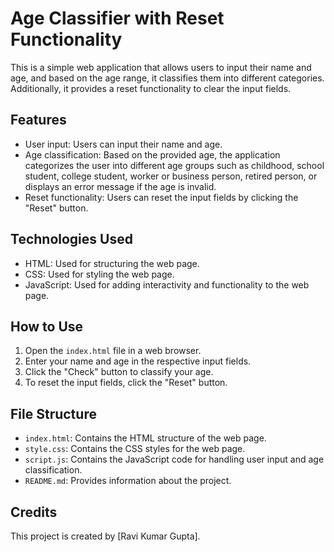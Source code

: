 # Age Classifier with Reset Functionality

This is a simple web application that allows users to input their name and age, and based on the age range, it classifies them into different categories. Additionally, it provides a reset functionality to clear the input fields.

## Features

- User input: Users can input their name and age.
- Age classification: Based on the provided age, the application categorizes the user into different age groups such as childhood, school student, college student, worker or business person, retired person, or displays an error message if the age is invalid.
- Reset functionality: Users can reset the input fields by clicking the "Reset" button.

## Technologies Used

- HTML: Used for structuring the web page.
- CSS: Used for styling the web page.
- JavaScript: Used for adding interactivity and functionality to the web page.

## How to Use

1. Open the `index.html` file in a web browser.
2. Enter your name and age in the respective input fields.
3. Click the "Check" button to classify your age.
4. To reset the input fields, click the "Reset" button.

## File Structure

- `index.html`: Contains the HTML structure of the web page.
- `style.css`: Contains the CSS styles for the web page.
- `script.js`: Contains the JavaScript code for handling user input and age classification.
- `README.md`: Provides information about the project.

## Credits

This project is created by [Ravi Kumar Gupta].

